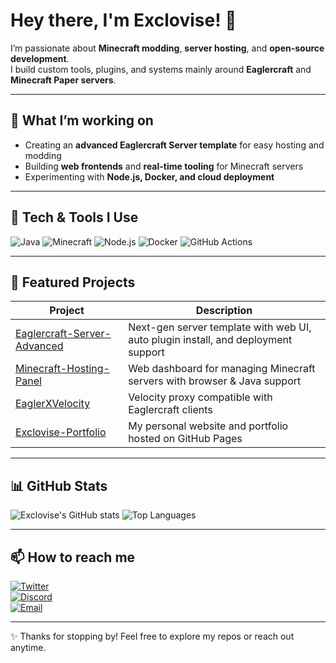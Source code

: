 # Hey there, I'm Exclovise! 👋

I’m passionate about **Minecraft modding**, **server hosting**, and **open-source development**.  
I build custom tools, plugins, and systems mainly around **Eaglercraft** and **Minecraft Paper servers**.

---

## 🚀 What I’m working on

- Creating an **advanced Eaglercraft Server template** for easy hosting and modding  
- Building **web frontends** and **real-time tooling** for Minecraft servers  
- Experimenting with **Node.js, Docker, and cloud deployment**

---

## 🔧 Tech & Tools I Use

![Java](https://img.shields.io/badge/Java-007396?style=flat&logo=java&logoColor=white)
![Minecraft](https://img.shields.io/badge/Minecraft-6aad36?style=flat&logo=minecraft&logoColor=white)
![Node.js](https://img.shields.io/badge/Node.js-339933?style=flat&logo=node.js&logoColor=white)
![Docker](https://img.shields.io/badge/Docker-2496ed?style=flat&logo=docker&logoColor=white)
![GitHub Actions](https://img.shields.io/badge/GitHub_Actions-2088FF?style=flat&logo=github-actions&logoColor=white)

---

## 📂 Featured Projects

| Project | Description |
| ------ | ----------- |
| [Eaglercraft-Server-Advanced](https://github.com/Exclovise/Eaglercraft-Server-Advanced) | Next-gen server template with web UI, auto plugin install, and deployment support |
| [Minecraft-Hosting-Panel](https://github.com/Exclovise/Minecraft-Hosting-Panel) | Web dashboard for managing Minecraft servers with browser & Java support |
| [EaglerXVelocity](https://github.com/IsmaelTechDEV/EaglerXVelocity) | Velocity proxy compatible with Eaglercraft clients |
| [Exclovise-Portfolio](https://github.com/Exclovise/portfolio) | My personal website and portfolio hosted on GitHub Pages |

---

## 📊 GitHub Stats

![Exclovise's GitHub stats](https://github-readme-stats.vercel.app/api?username=Exclovise&show_icons=true&theme=dark&count_private=true)
![Top Languages](https://github-readme-stats.vercel.app/api/top-langs/?username=Exclovise&layout=compact&theme=dark)

---

## 📫 How to reach me

[![Twitter](https://img.shields.io/badge/Twitter-@Exclovise-blue?style=flat&logo=twitter)](https://twitter.com/Exclovise)  
[![Discord](https://img.shields.io/badge/Discord-Exclovise%23XXXX-5865F2?style=flat&logo=discord&logoColor=white)](https://discord.gg/yourinvite)  
[![Email](https://img.shields.io/badge/Email-contact@exclovise.com-red?style=flat&logo=gmail&logoColor=white)](mailto:contact@exclovise.com)

---

✨ Thanks for stopping by! Feel free to explore my repos or reach out anytime.  
